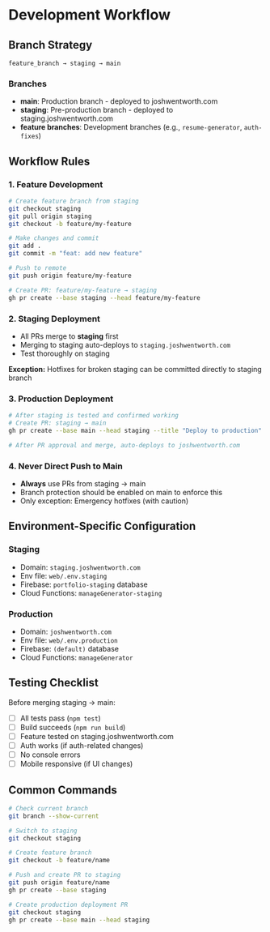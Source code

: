 # Development Workflow

## Branch Strategy

```
feature_branch → staging → main
```

### Branches
- **main**: Production branch - deployed to joshwentworth.com
- **staging**: Pre-production branch - deployed to staging.joshwentworth.com
- **feature branches**: Development branches (e.g., `resume-generator`, `auth-fixes`)

## Workflow Rules

### 1. Feature Development
```bash
# Create feature branch from staging
git checkout staging
git pull origin staging
git checkout -b feature/my-feature

# Make changes and commit
git add .
git commit -m "feat: add new feature"

# Push to remote
git push origin feature/my-feature

# Create PR: feature/my-feature → staging
gh pr create --base staging --head feature/my-feature
```

### 2. Staging Deployment
- All PRs merge to **staging** first
- Merging to staging auto-deploys to `staging.joshwentworth.com`
- Test thoroughly on staging

**Exception:** Hotfixes for broken staging can be committed directly to staging branch

### 3. Production Deployment
```bash
# After staging is tested and confirmed working
# Create PR: staging → main
gh pr create --base main --head staging --title "Deploy to production"

# After PR approval and merge, auto-deploys to joshwentworth.com
```

### 4. Never Direct Push to Main
- **Always** use PRs from staging → main
- Branch protection should be enabled on main to enforce this
- Only exception: Emergency hotfixes (with caution)

## Environment-Specific Configuration

### Staging
- Domain: `staging.joshwentworth.com`
- Env file: `web/.env.staging`
- Firebase: `portfolio-staging` database
- Cloud Functions: `manageGenerator-staging`

### Production
- Domain: `joshwentworth.com`
- Env file: `web/.env.production`
- Firebase: `(default)` database
- Cloud Functions: `manageGenerator`

## Testing Checklist

Before merging staging → main:
- [ ] All tests pass (`npm test`)
- [ ] Build succeeds (`npm run build`)
- [ ] Feature tested on staging.joshwentworth.com
- [ ] Auth works (if auth-related changes)
- [ ] No console errors
- [ ] Mobile responsive (if UI changes)

## Common Commands

```bash
# Check current branch
git branch --show-current

# Switch to staging
git checkout staging

# Create feature branch
git checkout -b feature/name

# Push and create PR to staging
git push origin feature/name
gh pr create --base staging

# Create production deployment PR
git checkout staging
gh pr create --base main --head staging
```

